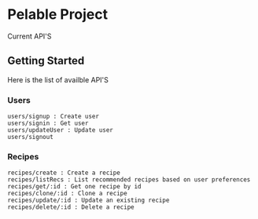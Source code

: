 # Pelable Project

Current API'S

## Getting Started

Here is the list of availble API'S

### Users


```
users/signup : Create user
users/signin : Get user
users/updateUser : Update user
users/signout
```

### Recipes


```
recipes/create : Create a recipe
recipes/listRecs : List recommended recipes based on user preferences
recipes/get/:id : Get one recipe by id
recipes/clone/:id : Clone a recipe
recipes/update/:id : Update an existing recipe
recipes/delete/:id : Delete a recipe
```

